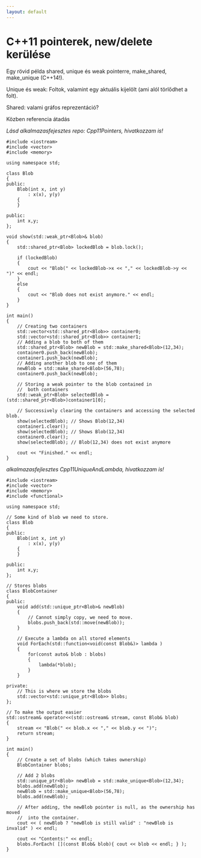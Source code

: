 ```yaml
---
layout: default
---
```


# C++11 pointerek, new/delete kerülése

Egy rövid példa shared, unique és weak pointerre, make_shared, make_unique (C++14!).

Unique és weak: Foltok, valamint egy aktuális kijelölt (ami alól törlődhet a folt).

Shared: valami gráfos reprezentáció?

Közben referencia átadás


*Lásd alkalmazasfejesztes repo: Cpp11Pointers, hivatkozzam is!*

    #include <iostream>
    #include <vector>
    #include <memory>

    using namespace std;

    class Blob
    {
    public:
        Blob(int x, int y)
            : x(x), y(y)
        {
        }

    public:
        int x,y;
    };

    void show(std::weak_ptr<Blob>& blob)
    {
        std::shared_ptr<Blob> lockedBlob = blob.lock();

        if (lockedBlob)
        {
            cout << "Blob(" << lockedBlob->x << "," << lockedBlob->y << ")" << endl;
        }
        else
        {
            cout << "Blob does not exist anymore." << endl;
        }
    }

    int main()
    {
        // Creating two containers
        std::vector<std::shared_ptr<Blob>> container0;
        std::vector<std::shared_ptr<Blob>> container1;
        // Adding a blob to both of them
        std::shared_ptr<Blob> newBlob = std::make_shared<Blob>(12,34);
        container0.push_back(newBlob);
        container1.push_back(newBlob);
        // Adding another blob to one of them
        newBlob = std::make_shared<Blob>(56,78);
        container0.push_back(newBlob);

        // Storing a weak pointer to the blob contained in
        //  both containers
        std::weak_ptr<Blob> selectedBlob = (std::shared_ptr<Blob>)container1[0];

        // Successively clearing the containers and accessing the selected blob.
        show(selectedBlob); // Shows Blob(12,34)
        container1.clear();
        show(selectedBlob); // Shows Blob(12,34)
        container0.clear();
        show(selectedBlob); // Blob(12,34) does not exist anymore

        cout << "Finished." << endl;
    }

*alkalmazasfejlesztes Cpp11UniqueAndLambda, hivatkozzam is!*

    #include <iostream>
    #include <vector>
    #include <memory>
    #include <functional>

    using namespace std;

    // Some kind of blob we need to store.
    class Blob
    {
    public:
        Blob(int x, int y)
            : x(x), y(y)
        {
        }

    public:
        int x,y;
    };

    // Stores blobs
    class BlobContainer
    {
    public:
        void add(std::unique_ptr<Blob>& newBlob)
        {
            // Cannot simply copy, we need to move.
            blobs.push_back(std::move(newBlob));
        }

        // Execute a lambda on all stored elements
        void ForEach(std::function<void(const Blob&)> lambda )
        {
            for(const auto& blob : blobs)
            {
                lambda(*blob);
            }
        }

    private:
    	// This is where we store the blobs
    	std::vector<std::unique_ptr<Blob>> blobs;
    };
    
    // To make the output easier
    std::ostream& operator<<(std::ostream& stream, const Blob& blob)
    {
	    stream << "Blob(" << blob.x << "," << blob.y << ")";
	    return stream;
    }
    
    int main()
    {
    	// Create a set of blobs (which takes ownership)
    	BlobContainer blobs;
    
    	// Add 2 blobs
    	std::unique_ptr<Blob> newBlob = std::make_unique<Blob>(12,34);
    	blobs.add(newBlob);
    	newBlob = std::make_unique<Blob>(56,78);
    	blobs.add(newBlob);
    
    	// After adding, the newBlob pointer is null, as the ownership has moved
    	//  into the container.
    	cout << ( newBlob ? "newBlob is still valid" : "newBlob is invalid" ) << endl;
    
    	cout << "Contents:" << endl;
    	blobs.ForEach( [](const Blob& blob){ cout << blob << endl; } );
    }
    